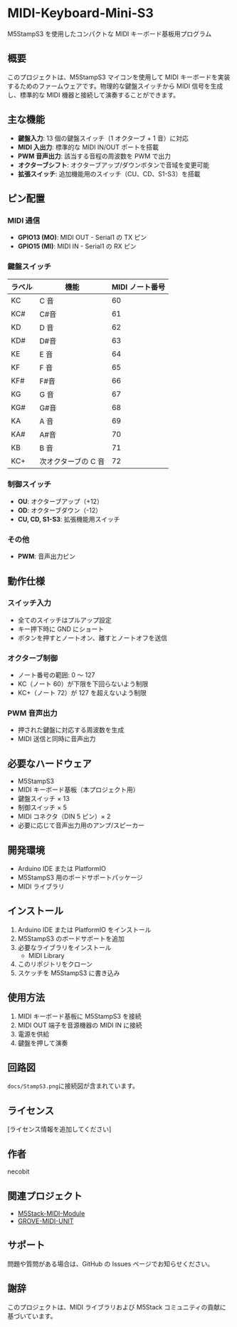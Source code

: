 # MIDI-Keyboard-Mini-S3

M5StampS3 を使用したコンパクトな MIDI キーボード基板用プログラム

## 概要

このプロジェクトは、M5StampS3 マイコンを使用して MIDI キーボードを実装するためのファームウェアです。物理的な鍵盤スイッチから MIDI 信号を生成し、標準的な MIDI 機器と接続して演奏することができます。

## 主な機能

- **鍵盤入力**: 13 個の鍵盤スイッチ（1 オクターブ + 1 音）に対応
- **MIDI 入出力**: 標準的な MIDI IN/OUT ポートを搭載
- **PWM 音声出力**: 該当する音程の周波数を PWM で出力
- **オクターブシフト**: オクターブアップ/ダウンボタンで音域を変更可能
- **拡張スイッチ**: 追加機能用のスイッチ（CU、CD、S1-S3）を搭載

## ピン配置

### MIDI 通信

- **GPIO13 (MO)**: MIDI OUT - Serial1 の TX ピン
- **GPIO15 (MI)**: MIDI IN - Serial1 の RX ピン

### 鍵盤スイッチ

| ラベル | 機能                | MIDI ノート番号 |
| ------ | ------------------- | --------------- |
| KC     | C 音                | 60              |
| KC#    | C#音                | 61              |
| KD     | D 音                | 62              |
| KD#    | D#音                | 63              |
| KE     | E 音                | 64              |
| KF     | F 音                | 65              |
| KF#    | F#音                | 66              |
| KG     | G 音                | 67              |
| KG#    | G#音                | 68              |
| KA     | A 音                | 69              |
| KA#    | A#音                | 70              |
| KB     | B 音                | 71              |
| KC+    | 次オクターブの C 音 | 72              |

### 制御スイッチ

- **OU**: オクターブアップ（+12）
- **OD**: オクターブダウン（-12）
- **CU, CD, S1-S3**: 拡張機能用スイッチ

### その他

- **PWM**: 音声出力ピン

## 動作仕様

### スイッチ入力

- 全てのスイッチはプルアップ設定
- キー押下時に GND にショート
- ボタンを押すとノートオン、離すとノートオフを送信

### オクターブ制御

- ノート番号の範囲: 0 ～ 127
- KC（ノート 60）が下限を下回らないよう制限
- KC+（ノート 72）が 127 を超えないよう制限

### PWM 音声出力

- 押された鍵盤に対応する周波数を生成
- MIDI 送信と同時に音声出力

## 必要なハードウェア

- M5StampS3
- MIDI キーボード基板（本プロジェクト用）
- 鍵盤スイッチ × 13
- 制御スイッチ × 5
- MIDI コネクタ（DIN 5 ピン）× 2
- 必要に応じて音声出力用のアンプ/スピーカー

## 開発環境

- Arduino IDE または PlatformIO
- M5StampS3 用のボードサポートパッケージ
- MIDI ライブラリ

## インストール

1. Arduino IDE または PlatformIO をインストール
2. M5StampS3 のボードサポートを追加
3. 必要なライブラリをインストール
   - MIDI Library
4. このリポジトリをクローン
5. スケッチを M5StampS3 に書き込み

## 使用方法

1. MIDI キーボード基板に M5StampS3 を接続
2. MIDI OUT 端子を音源機器の MIDI IN に接続
3. 電源を供給
4. 鍵盤を押して演奏

## 回路図

`docs/StampS3.png`に接続図が含まれています。

## ライセンス

[ライセンス情報を追加してください]

## 作者

necobit

## 関連プロジェクト

- [M5Stack-MIDI-Module](https://github.com/necobit/M5Stack-MIDI-Module)
- [GROVE-MIDI-UNIT](https://github.com/necobit/GROVE-MIDI-UNIT)

## サポート

問題や質問がある場合は、GitHub の Issues ページでお知らせください。

## 謝辞

このプロジェクトは、MIDI ライブラリおよび M5Stack コミュニティの貢献に基づいています。
